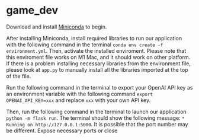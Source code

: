 # game_dev

Download and install [Miniconda](https://docs.anaconda.com/free/miniconda/miniconda-install/) to begin.

After installing Miniconda, install required libraries to run our application with the following command in the terminal ```conda env create -f environment.yml```. Then, activate the installed enviroment. Please note that this enviroment file works on M1 Mac, and it should work on other platform. If there is a problem installing necessary libraries from the environment file, please look at ```app.py``` to manually install all the libraries imported at the top of the file.

Run the following command in the terminal to export your OpenAI API key as an environment variable with the following command ```export OPENAI_API_KEY=xxx``` and replace ```xxx``` with your own API key.

Then, run the following command in the terminal to launch our application ```python -m flask run```. The terminal should show the following message: ```* Running on http://127.0.0.1:5000```. It is possible that the port number may be different. Expose necessary ports or close 
